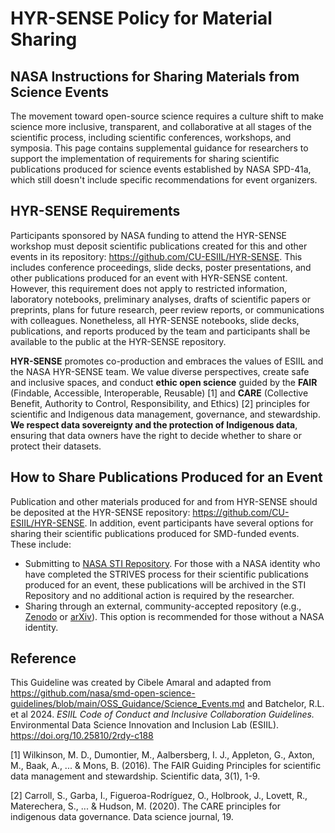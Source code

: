 # HYR-SENSE Policy for Material Sharing

## NASA Instructions for Sharing Materials from Science Events
The movement toward open-source science requires a culture shift to make science more inclusive, transparent, and collaborative at all stages of the scientific process, including scientific conferences, workshops, and symposia. This page contains supplemental guidance for researchers to support the implementation of requirements for sharing scientific publications produced for science events established by NASA SPD-41a, which still doesn't include specific recommendations for event organizers.

## HYR-SENSE Requirements 
Participants sponsored by NASA funding to attend the HYR-SENSE workshop must deposit scientific publications created for this and other events in its repository: https://github.com/CU-ESIIL/HYR-SENSE. This includes conference proceedings, slide decks, poster presentations, and other publications produced for an event with HYR-SENSE content. However, this requirement does not apply to restricted information, laboratory notebooks, preliminary analyses, drafts of scientific papers or preprints, plans for future research, peer review reports, or communications with colleagues. Nonetheless, all HYR-SENSE notebooks, slide decks, publications, and reports produced by the team and participants shall be available to the public at the HYR-SENSE repository.

**HYR-SENSE** promotes co-production and embraces the values of ESIIL and the NASA HYR-SENSE team. We value diverse perspectives, create safe and inclusive spaces, and conduct **ethic open science** guided by the **FAIR** (Findable, Accessible, Interoperable, Reusable) [1] and **CARE** (Collective Benefit, Authority to Control, Responsibility, and Ethics) [2] principles for scientific and Indigenous data management, governance, and stewardship. **We respect data sovereignty and the protection of Indigenous data**, ensuring that data owners have the right to decide whether to share or protect their datasets.

## How to Share Publications Produced for an Event
Publication and other materials produced for and from HYR-SENSE should be deposited at the HYR-SENSE repository: https://github.com/CU-ESIIL/HYR-SENSE. In addition, event participants have several options for sharing their scientific publications produced for SMD-funded events. These include:
* Submitting to [NASA STI Repository](https://ntrs.nasa.gov/). For those with a NASA identity who have completed the STRIVES process for their scientific publications produced for an event, these publications will be archived in the STI Repository and no additional action is required by the researcher.
* Sharing through an external, community-accepted repository (e.g., [Zenodo](https://zenodo.org/) or [arXiv](https://arxiv.org/)). This option is recommended for those without a NASA identity.

## Reference
This Guideline was created by Cibele Amaral and adapted from https://github.com/nasa/smd-open-science-guidelines/blob/main/OSS_Guidance/Science_Events.md and Batchelor, R.L. et al 2024. *ESIIL Code of Conduct and Inclusive Collaboration Guidelines.* Environmental Data Science Innovation and Inclusion Lab (ESIIL). https://doi.org/10.25810/2rdy-c188

[1] Wilkinson, M. D., Dumontier, M., Aalbersberg, I. J., Appleton, G., Axton, M., Baak, A., ... & Mons, B. (2016). The FAIR Guiding Principles for scientific data management and stewardship. Scientific data, 3(1), 1-9.

[2] Carroll, S., Garba, I., Figueroa-Rodríguez, O., Holbrook, J., Lovett, R., Materechera, S., ... & Hudson, M. (2020). The CARE principles for indigenous data governance. Data science journal, 19.
